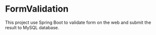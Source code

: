 # FormValidation
This project use Spring Boot to validate form on the web and submit the result to MySQL database.
